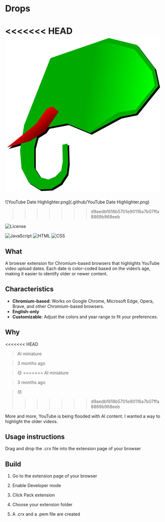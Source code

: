 # Drops

<<<<<<< HEAD
![YouTube_Date_Highlighter.png](.github/YouTube_Date_Highlighter.png)
=======
![YouTube Date Highlighter.png](.github/YouTube Date Highlighter.png)
>>>>>>> d9aedbf818b5701e90116a7b07ffa8869b968eeb

![License](https://img.shields.io/badge/License-GPLv3-blue.svg)

![JavaScript](https://img.shields.io/badge/JavaScript-grey?logo=javascript)
![HTML](https://img.shields.io/badge/HTML-black.svg)
![CSS](https://img.shields.io/badge/CSS-pink.svg)

## What

A browser extension for Chromium-based browsers that highlights YouTube video upload dates.
Each date is color-coded based on the video’s age, making it easier to identify older or newer content.

## Characteristics

- **Chromium-based**: Works on Google Chrome, Microsoft Edge, Opera, Brave, and other Chromium-based browsers.
- **English-only**
- **Customizable**: Adjust the colors and year range to fit your preferences.

## Why

<<<<<<< HEAD
> AI miniature

> 3 months ago

> 😞
=======
>AI miniature

>3 months ago

>😞
>>>>>>> d9aedbf818b5701e90116a7b07ffa8869b968eeb

More and more, YouTube is being flooded with AI content.
I wanted a way to highlight the older videos.

## Usage instructions

Drag and drop the .crx file into the extension page of your browser

## Build

1. Go to the extension page of your browser

2. Enable Developer mode

3. Click Pack extension

4. Choose your extension folder

5. A .crx and a .pem file are created
